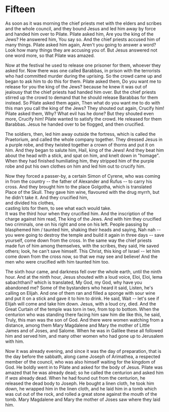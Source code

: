 # Fifteen

As soon as it was morning the chief priests met with the elders and scribes and the whole council, and they bound Jesus and led him away by force and handed him over to Pilate. Pilate asked him, Are you the king of the Jews? He answered him, You say so. And the chief priests accused him of many things. Pilate asked him again, Aren't you going to answer a word? Look how many things they are accusing you of. But Jesus answered not one word more, so that Pilate was amazed.

Now at the festival he used to release one prisoner for them, whoever they asked for. Now there was one called Barabbas, in prison with the terrorists who had committed murder during the uprising. So the crowd came up and began to ask him to do this for them. Pilate asked them, Do you want me to release for you the king of the Jews? because he knew it was out of jealousy that the chief priests had handed him over. But the chief priests stirred up the crowd to demand that he should release Barabbas for them instead. So Pilate asked them again, Then what do you want me to do with this man you call the king of the Jews? They shouted out again, Crucify him! Pilate asked them, Why? What evil has he done? But they shouted even more, Crucify him! Pilate wanted to satisfy the crowd. He released for them Barabbas. Jesus he handed over to be flogged, and then crucified.

The soldiers, then, led him away outside the fortress, which is called the Praetorium, and called the whole company together. They dressed Jesus in a purple robe, and they twisted together a crown of thorns and put it on him. And they began to salute him, Hail, king of the Jews! And they beat him about the head with a stick, and spat on him, and knelt down in "homage". When they had finished humiliating him, they stripped him of the purple robe and put his own clothes on him and led him out to crucify him.

Now they forced a passer-by, a certain Simon of Cyrene, who was coming in from the country -- the father of Alexander and Rufus -- to carry his cross. And they brought him to the place Golgotha, which is translated Place of the Skull. They gave him wine, flavoured with the drug myrrh, but he didn't take it. And they crucified him,  
and divided his clothes,  
casting lots for them, to see what each would take.  
It was the third hour when they crucified him. And the inscription of the charge against him read, The king of the Jews. And with him they crucified two criminals, one on his right and one on his left. People passing by blasphemed him / taunted him, shaking their heads and saying, Nah nah -- you were going to destroy the temple and build it again in three days -- save yourself, come down from the cross. In the same way the chief priests made fun of him among themselves, with the scribes, they said, He saved others; look, he can't save himself. This Christ, this king of Israel -- let him come down from the cross now, so that we may see and believe! And the men who were crucified with him taunted him too.

The sixth hour came, and darkness fell over the whole earth, until the ninth hour. And at the ninth hour, Jesus shouted with a loud voice, Eloi, Eloi, lema sabachthani? which is translated, My God, my God, why have you abandoned me? Some of the bystanders who heard it said, Listen, he's calling on Elijah. And one of them ran and filled a sponge with sour wine and put it on a stick and gave it to him to drink. He said, Wait -- let's see if Elijah will come and take him down. Jesus, with a loud cry, died. And the Great Curtain of the temple was torn in two, from top to bottom. When the centurion who was standing there facing him saw him die like this, he said, Truly, this man was the son of God. And there were women watching from a distance, among them Mary Magdalene and Mary the mother of Little James and of Joses, and Salome. When he was in Galilee these all followed him and served him, and many other women who had gone up to Jerusalem with him.

Now it was already evening, and since it was the day of preparation, that is the day before the sabbath, along came Joseph of Arimathea, a respected member of the council, who was also himself waiting for the kingdom of God. He boldly went in to Pilate and asked for the body of Jesus. Pilate was amazed that he was already dead; so he called the centurion and asked him if *was* already dead. When he had found out from the centurion, he released the dead body to Joseph. He bought a linen cloth, he took him down, he wrapped him in the linen cloth, and he laid him in a tomb which was cut out of the rock, and rolled a great stone against the mouth of the tomb. Mary Magdalene and Mary the mother of Joses saw where they laid him.

